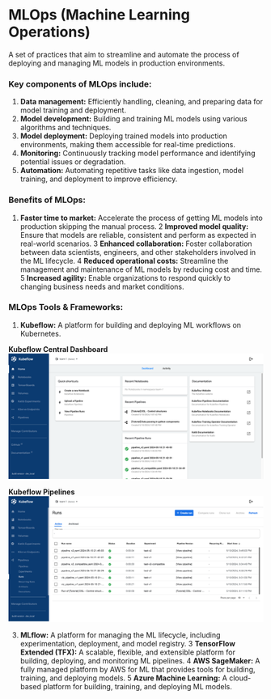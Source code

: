 # **MLOps (Machine Learning Operations)**

A set of practices that aim to streamline and automate the process of deploying and managing ML models in production environments.

### **Key components of MLOps include:**

1. **Data management:** Efficiently handling, cleaning, and preparing data for model training and deployment.
2. **Model development:** Building and training ML models using various algorithms and techniques.
3. **Model deployment:** Deploying trained models into production environments, making them accessible for real-time predictions.
4. **Monitoring:** Continuously tracking model performance and identifying potential issues or degradation.
5. **Automation:** Automating repetitive tasks like data ingestion, model training, and deployment to improve efficiency.

### **Benefits of MLOps:**
1. **Faster time to market:** Accelerate the process of getting ML models into production skipping the manual process.
2 **Improved model quality:** Ensure that models are reliable, consistent and perform as expected in real-world scenarios.
3 **Enhanced collaboration:** Foster collaboration between data scientists, engineers, and other stakeholders involved in the ML lifecycle.
4 **Reduced operational costs:** Streamline the management and maintenance of ML models by reducing cost and time.
5 **Increased agility:** Enable organizations to respond quickly to changing business needs and market conditions.

### **MLOps Tools & Frameworks:**

1. **Kubeflow:** 
A platform for building and deploying ML workflows on Kubernetes.

**Kubeflow Central Dashboard**
![Kubeflow Central Dashboard](https://github.com/iamkirankumaryadav/MLOps/blob/19b1fc0e35e6848bf1d946b1d9ccde289154da65/Image/Kubeflow%20Dashboard.png)

**Kubeflow Pipelines**
![Kubeflow Pipelines](https://github.com/iamkirankumaryadav/MLOps/blob/19b1fc0e35e6848bf1d946b1d9ccde289154da65/Image/Kubeflow%20Pipeline%20Runs.png)

3. **MLflow:** A platform for managing the ML lifecycle, including experimentation, deployment, and model registry.
3 **TensorFlow Extended (TFX):** A scalable, flexible, and extensible platform for building, deploying, and monitoring ML pipelines.
4 **AWS SageMaker:** A fully managed platform by AWS for ML that provides tools for building, training, and deploying models.
5 **Azure Machine Learning:** A cloud-based platform for building, training, and deploying ML models.
